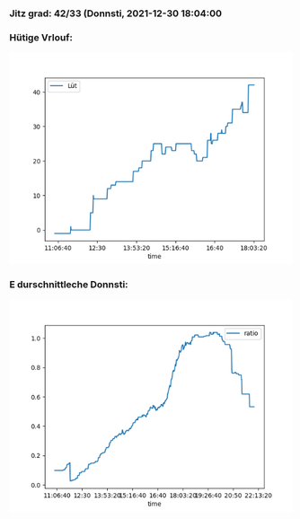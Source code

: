 ### Jitz grad: 42/33 (Donnsti, 2021-12-30 18:04:00

### Hütige Vrlouf:
![Graph](Today.png)

### E durschnittleche Donnsti:
![Graph](Donnsti.png)